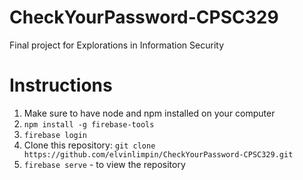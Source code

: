 # CheckYourPassword-CPSC329
Final project for Explorations in Information Security

# Instructions
1. Make sure to have node and npm installed on your computer
2. `npm install -g firebase-tools`
3. `firebase login`
4. Clone this repository: `git clone https://github.com/elvinlimpin/CheckYourPassword-CPSC329.git`
4. `firebase serve` - to view the repository
